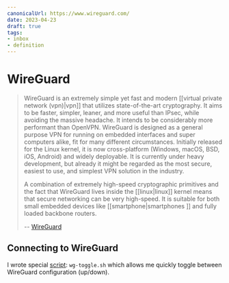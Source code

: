 ```yaml
---
canonicalUrl: https://www.wireguard.com/
date: 2023-04-23
draft: true
tags:
- inbox
- definition
---
```


# WireGuard

> WireGuard is an extremely simple yet fast and modern
> [[virtual private network (vpn)|vpn]] that utilizes
> state-of-the-art cryptography. It aims to be faster, simpler, leaner, and more
> useful than IPsec, while avoiding the massive headache. It intends to be
> considerably more performant than OpenVPN. WireGuard is designed as a general
> purpose VPN for running on embedded interfaces and super computers alike, fit
> for many different circumstances. Initially released for the Linux kernel, it
> is now cross-platform (Windows, macOS, BSD, iOS, Android) and widely
> deployable. It is currently under heavy development, but already it might be
> regarded as the most secure, easiest to use, and simplest VPN solution in the
> industry.
>
> A combination of extremely high-speed cryptographic primitives and the fact
> that WireGuard lives inside the [[linux|linux]] kernel means that
> secure networking can be very high-speed. It is suitable for both small
> embedded devices like [[smartphone|smartphones ]] and fully
> loaded backbone routers.
>
> -- [WireGuard](https://www.wireguard.com/)

## Connecting to WireGuard

I wrote special [script](file:///home/inom/.local/bin/wg-toggle.sh):
`wg-toggle.sh` which allows me quickly toggle between WireGuard configuration
(up/down).